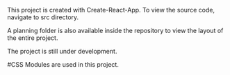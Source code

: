This project is created with Create-React-App.
To view the source code, navigate to src directory. 

A planning folder is also available inside the repository to view the layout of the entire project. 

The project is still under development. 

#CSS Modules are used in this project. 
